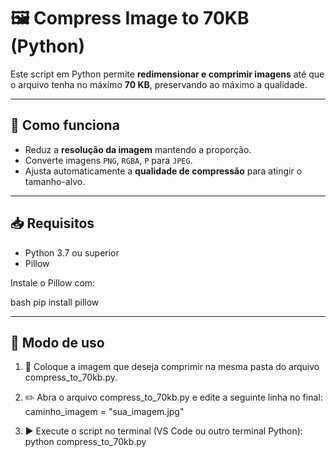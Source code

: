 # 🖼️ Compress Image to 70KB (Python)

Este script em Python permite **redimensionar e comprimir imagens** até que o arquivo tenha no máximo **70 KB**, preservando ao máximo a qualidade.

---

## 🔧 Como funciona

- Reduz a **resolução da imagem** mantendo a proporção.
- Converte imagens `PNG`, `RGBA`, `P` para `JPEG`.
- Ajusta automaticamente a **qualidade de compressão** para atingir o tamanho-alvo.

---

## 📥 Requisitos

- Python 3.7 ou superior
- Pillow

Instale o Pillow com:

bash
pip install pillow

---

## 📌 Modo de uso
1. 📁 Coloque a imagem que deseja comprimir na mesma pasta do arquivo compress_to_70kb.py.

2. ✏️ Abra o arquivo compress_to_70kb.py e edite a seguinte linha no final:
   caminho_imagem = "sua_imagem.jpg"
3. ▶️ Execute o script no terminal (VS Code ou outro terminal Python):
    python compress_to_70kb.py

